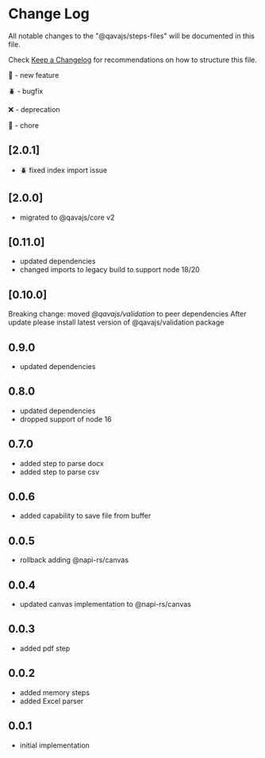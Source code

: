 # Change Log

All notable changes to the "@qavajs/steps-files" will be documented in this file.

Check [Keep a Changelog](http://keepachangelog.com/) for recommendations on how to structure this file.

:rocket: - new feature

:beetle: - bugfix

:x: - deprecation

:pencil: - chore

## [2.0.1]
- :beetle: fixed index import issue

## [2.0.0]
- migrated to @qavajs/core v2

## [0.11.0]
- updated dependencies
- changed imports to legacy build to support node 18/20

## [0.10.0]
Breaking change: moved _@qavajs/validation_ to peer dependencies
After update please install latest version of @qavajs/validation package

## 0.9.0
- updated dependencies

## 0.8.0
- updated dependencies
- dropped support of node 16

## 0.7.0
- added step to parse docx
- added step to parse csv

## 0.0.6
- added capability to save file from buffer

## 0.0.5
- rollback adding @napi-rs/canvas

## 0.0.4
- updated canvas implementation to @napi-rs/canvas

## 0.0.3
- added pdf step

## 0.0.2
- added memory steps
- added Excel parser

## 0.0.1
- initial implementation
